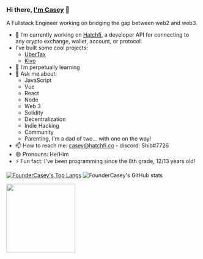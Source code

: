 ### Hi there, [I'm Casey](https://imcasey.com) 👋
A Fullstack Engineer working on bridging the gap between web2 and web3.

- 🥚 I’m currently working on [Hatchfi](https://hatchfi.co/), a developer API for connecting to any crypto exchange, wallet, account, or protocol.
- I've built some cool projects:
  - [UberTax](https://ubertax.xyz)
  - [Kivo](https://kivo.so)
- 🌱 I’m perpetually learning
- 💬 Ask me about:
  - JavaScript
  - Vue
  - React
  - Node
  - Web 3
  - Solidity
  - Decentralization 
  - Indie Hacking
  - Community
  - Parenting, I'm a dad of two... with one on the way!
- 📫 How to reach me: casey@hatchfi.co - discord: Shib#7726
- 😄 Pronouns: He/Him
- ⚡ Fun fact: I've been programming since the 8th grade, 12/13 years old!

[![FounderCasey's Top Langs](https://github-readme-stats.vercel.app/api/top-langs/?username=foundercasey&layout=compact&&langs_count=10)](https://github.com/foundercasey/github-readme-stats) ![FounderCasey's GitHub stats](https://github-readme-stats.vercel.app/api?username=foundercasey&show_icons=true&theme=tokyonight&count_private=true)


<img height="180em" src="https://github-readme-streak-stats.herokuapp.com/?user=foundercasey&hide_border=true" />
